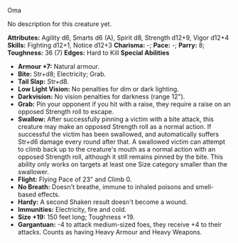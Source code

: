 Oma

No description for this creature yet.

**Attributes:** Agility d6, Smarts d6 (A), Spirit d8, Strength d12+9,
Vigor d12+4
**Skills:** Fighting d12+1, Notice d12+3
**Charisma:** -; **Pace:** -; **Parry:** 8; **Toughness:** 36 (7)
**Edges:** Hard to Kill
**Special Abilities**
- **Armour +7:** Natural armour.
- **Bite:** Str+d8; Electricity; Grab.
- **Tail Slap:** Str+d8.
- **Low Light Vision:** No penalties for dim or dark lighting.
- **Darkvision:** No vision penalties for darkness (range 12").
- **Grab:** Pin your opponent if you hit with a raise, they require a
raise on an opposed Strength roll to escape.
- **Swallow:** After successfully pinning a victim with a bite attack,
this creature may make an opposed Strength roll as a normal action. If
successful the victim has been swallowed, and automatically suffers
Str+d6 damage every round after that. A swallowed victim can attempt to
climb back up to the creature's mouth as a normal action with an
opposed Strength roll, although it still remains pinned by the bite.
This ability only works on targets at least one Size category smaller
than the swallower.
- **Flight:** Flying Pace of 23" and Climb 0.
- **No Breath:** Doesn't breathe, immune to inhaled poisons and
smell-based effects.
- **Hardy:** A second Shaken result doesn't become a wound.
- **Immunities:** Electricity, fire and cold.
- **Size +19:** 150 feet long; Toughness +19.
- **Gargantuan:** -4 to attack medium-sized foes, they receive +4 to
their attacks. Counts as having Heavy Armour and Heavy Weapons.

